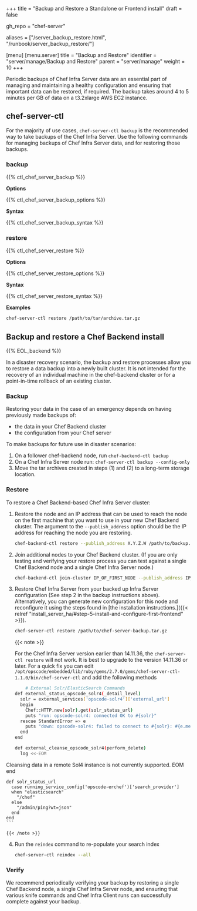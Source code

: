 +++
title = "Backup and Restore a Standalone or Frontend install"
draft = false

gh_repo = "chef-server"

aliases = ["/server_backup_restore.html", "/runbook/server_backup_restore/"]

[menu]
  [menu.server]
    title = "Backup and Restore"
    identifier = "server/manage/Backup and Restore"
    parent = "server/manage"
    weight = 10
+++

Periodic backups of Chef Infra Server data are an essential part of
managing and maintaining a healthy configuration and ensuring that
important data can be restored, if required. The backup takes around
4 to 5 minutes per GB of data on a t3.2xlarge AWS EC2 instance.

## chef-server-ctl

For the majority of use cases, `chef-server-ctl backup` is the
recommended way to take backups of the Chef Infra Server. Use the
following commands for managing backups of Chef Infra Server data, and
for restoring those backups.

### backup

{{% ctl_chef_server_backup %}}

**Options**

{{% ctl_chef_server_backup_options %}}

**Syntax**

{{% ctl_chef_server_backup_syntax %}}

### restore

{{% ctl_chef_server_restore %}}

**Options**

{{% ctl_chef_server_restore_options %}}

**Syntax**

{{% ctl_chef_server_restore_syntax %}}

**Examples**

```bash
chef-server-ctl restore /path/to/tar/archive.tar.gz
```

## Backup and restore a Chef Backend install

{{% EOL_backend %}}

In a disaster recovery scenario, the backup and restore processes allow
you to restore a data backup into a newly built cluster. It is not
intended for the recovery of an individual machine in the chef-backend
cluster or for a point-in-time rollback of an existing cluster.

### Backup

Restoring your data in the case of an emergency depends on having
previously made backups of:

- the data in your Chef Backend cluster
- the configuration from your Chef server

To make backups for future use in disaster scenarios:

1.  On a follower chef-backend node, run `chef-backend-ctl backup`
2.  On a Chef Infra Server node run: `chef-server-ctl backup --config-only`
3.  Move the tar archives created in steps (1) and (2) to a long-term
    storage location.

### Restore

To restore a Chef Backend-based Chef Infra Server cluster:

1.  Restore the node and an IP address that can be used to reach the
    node on the first machine that you want to use in your new Chef
    Backend cluster. The argument to the `--publish_address` option
    should be the IP address for reaching the node you are restoring.

    ```bash
    chef-backend-ctl restore --publish_address X.Y.Z.W /path/to/backup.tar.gz
    ```

2.  Join additional nodes to your Chef Backend cluster. (If you are only
    testing and verifying your restore process you can test against a
    single Chef Backend node and a single Chef Infra Server node.)

    ```bash
    chef-backend-ctl join-cluster IP_OF_FIRST_NODE --publish_address IP_OF_THIS_NODE
    ```

3.  Restore Chef Infra Server from your backed up Infra Server configuration
    (See step 2 in the backup instructions above). Alternatively, you
    can generate new configuration for this node and reconfigure it
    using the steps found in [the installation
    instructions.]({{< relref "install_server_ha/#step-5-install-and-configure-first-frontend" >}}).

    ```bash
    chef-server-ctl restore /path/to/chef-server-backup.tar.gz
    ```
    {{< note >}}

    For the Chef Infra Server version earlier than 14.11.36, the `chef-server-ctl restore` will not work. It is best to upgrade to the version 14.11.36 or later.
    For a quick fix you can edit `/opt/opscode/embedded/lib/ruby/gems/2.7.0/gems/chef-server-ctl-1.1.0/bin/chef-server-ctl` and add the following methods
    ```bash
        # External Solr/ElasticSearch Commands
    def external_status_opscode_solr4(_detail_level)
      solr = external_services['opscode-solr4']['external_url']
      begin
        Chef::HTTP.new(solr).get(solr_status_url)
        puts "run: opscode-solr4: connected OK to #{solr}"
      rescue StandardError => e
        puts "down: opscode-solr4: failed to connect to #{solr}: #{e.message.split("\n")[0]}"
      end
    end

    def external_cleanse_opscode_solr4(perform_delete)
      log <<-EOM
Cleansing data in a remote Sol4 instance is not currently supported.
EOM
    end

    def solr_status_url
      case running_service_config('opscode-erchef')['search_provider']
      when "elasticsearch"
        "/chef"
      else
        "/admin/ping?wt=json"
      end
    end
    ```

    {{< /note >}}


4.  Run the `reindex` command to re-populate your search index

    ```bash
    chef-server-ctl reindex --all
    ```

### Verify

We recommend periodically verifying your backup by restoring a single
Chef Backend node, a single Chef Infra Server node, and ensuring that
various knife commands and Chef Infra Client runs can successfully
complete against your backup.
